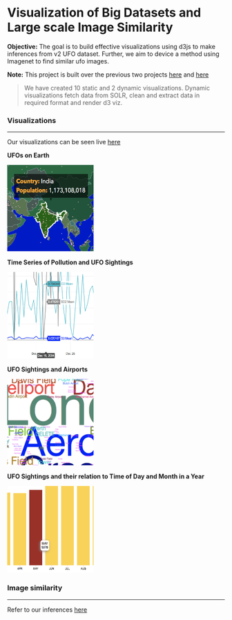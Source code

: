 # Visualization of Big Datasets and Large scale Image Similarity

**Objective:** The goal is to build effective visualizations using d3js to make inferences from v2 UFO dataset. Further, we aim to device a method using Imagenet to find similar ufo images.

**Note:** This project is built over the previous two projects [here](https://github.com/srinidhinandakumar/big-data-ocr-ner) and [here](https://github.com/srinidhinandakumar/big-data-content-similarity)

> We have created 10 static and 2 dynamic visualizations. Dynamic visualizations fetch data from SOLR, clean and extract data in required format and render d3 viz.


### Visualizations
---
Our visualizations can be seen live [here](http://irds.usc.edu/ufo.usc.edu/teams/team_12/team_12.html)

**UFOs on Earth** 

<img src="https://github.com/srinidhinandakumar/big-data-visualizations/blob/master/D3-website/teams/team_12/images/thumbnail-world.png?raw=truef" width="200" height="200">

**Time Series of Pollution and UFO Sightings**

<img src="https://github.com/srinidhinandakumar/big-data-visualizations/blob/master/D3-website/teams/team_12/images/thumbnail-airpollution.png?raw=true" width="200" height="200">

**UFO Sightings and Airports**

<img src="https://github.com/srinidhinandakumar/big-data-visualizations/blob/master/D3-website/teams/team_12/images/thumbnail-airport-wordcloud.png?raw=true" width="200" height="200">

**UFO Sightings and their relation to Time of Day and Month in a Year**

<img src="https://github.com/srinidhinandakumar/big-data-visualizations/blob/master/D3-website/teams/team_12/images/thumbnail-timeandmonth.png?raw=true" width="200" height="200">

### Image similarity
---
Refer to our inferences [here](https://github.com/srinidhinandakumar/big-data-visualizations/blob/master/DATAVIZ.pdf)

